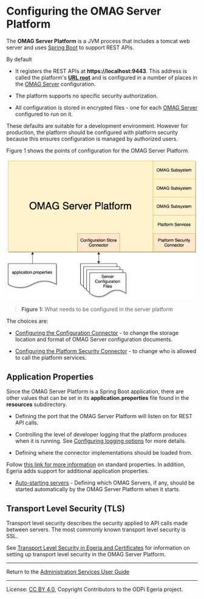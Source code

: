 <!-- SPDX-License-Identifier: CC-BY-4.0 -->
<!-- Copyright Contributors to the ODPi Egeria project 2020. -->

# Configuring the OMAG Server Platform

The **OMAG Server Platform** is a JVM process that includes a tomcat
web server and uses [Spring Boot](https://spring.io/) to support REST APIs.

By default
* It registers the REST APIs at **https://localhost:9443**. 
This address is called the platform's **[URL root](../concepts/platform-url-root.md)**
and is configured in a number of places in the [OMAG Server](configuring-an-omag-server.md) configuration.

* The platform supports no specific security authorization.

* All configuration is stored in encrypted files - one for each [OMAG Server](../concepts/omag-server.md)
  configured to run on it.

These defaults are suitable for a development environment. However for
production, the platform should be configured with platform security because this ensures configuration
is managed by authorized users.

Figure 1 shows the points of configuration for the OMAG Server Platform.

![Figure 1](../concepts/configurability-of-platform.png)
> **Figure 1:** What needs to be configured in the server platform

The choices are:

* [Configuring the Configuration Connector](configuring-the-configuration-document-store.md) -
to change the storage location and format of OMAG Server configuration documents.
  
* [Configuring the Platform Security Connector](configuring-the-platform-security-connector.md) -
to change who is allowed to call the platform services.

## Application Properties

Since the OMAG Server Platform is a Spring Boot application, there are other values that can be set in
its **application.properties** file found in the **resources** subdirectory.

* Defining the port that the OMAG Server Platform will listen on for
  REST API calls.
  
* Controlling the level of developer logging that the platform
  produces when it is running. See [Configuring logging options](omag-server-platform-logging.md) for more details.
  
* Defining where the connector implementations should be loaded from.

Follow [this link for more information](https://docs.spring.io/spring-boot/docs/current/reference/html/appendix-application-properties.html)
on standard properties.
In addition, Egeria adds support for additional application properties.

* [Auto-starting servers](configuring-the-server-startup-list-for-the-platform.md) - Defining which OMAG Servers, 
  if any, should be started automatically by the OMAG Server Platform when it starts.

## Transport Level Security (TLS)

Transport level security describes the security applied to API calls made between servers.
The most commonly known transport level security is SSL.

See [Transport Level Security in Egeria and Certificates](omag-server-platform-transport-level-security.md) for
information on setting up transport level security in the OMAG Server Platform.

----
Return to the [Administration Services User Guide](.)

----
License: [CC BY 4.0](https://creativecommons.org/licenses/by/4.0/),
Copyright Contributors to the ODPi Egeria project.
